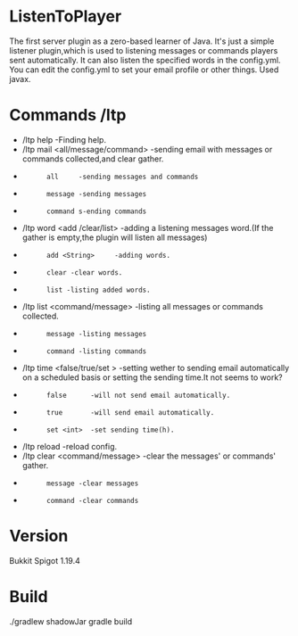# ListenToPlayer
The first server plugin as a zero-based learner of Java.
It's just a simple listener plugin,which is used to listening  messages or commands players sent automatically.
It can also listen the specified words in the config.yml.
You can edit the config.yml to set your email profile or other things.
Used javax.

# Commands /ltp
 - /ltp help  -Finding help.
 - /ltp mail <all/message/command>  -sending email with messages or commands collected,and clear gather.
 -           all     -sending messages and commands
 -           message -sending messages
 -           command s-ending commands
 - /ltp word <add <String> /clear/list> -adding a listening messages word.(If the gather is empty,the plugin will listen all messages)
 -           add <String>     -adding words.
 -           clear -clear words.
 -           list -listing added words.
 - /ltp list  <command/message> -listing all messages or commands collected.
 -           message -listing messages
 -           command -listing commands
 - /ltp time  <false/true/set <int> > -setting wether to sending email automatically on a scheduled basis or setting the sending time.It not seems to work?
 -           false      -will not send email automatically.
 -           true       -will send email automatically.
 -           set <int>  -set sending time(h).
 - /ltp reload -reload config.
 - /ltp clear  <command/message> -clear the messages' or commands' gather.
 -           message -clear messages
 -           command -clear commands

# Version
Bukkit Spigot 1.19.4

# Build
./gradlew shadowJar
gradle build
